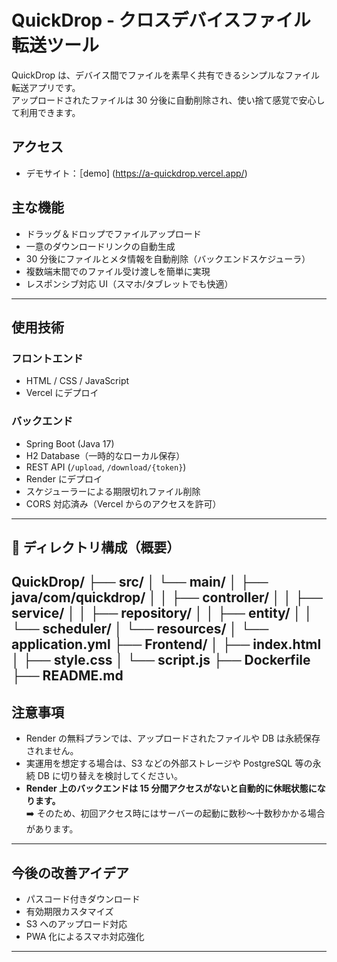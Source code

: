 # QuickDrop - クロスデバイスファイル転送ツール
QuickDrop は、デバイス間でファイルを素早く共有できるシンプルなファイル転送アプリです。  
アップロードされたファイルは 30 分後に自動削除され、使い捨て感覚で安心して利用できます。

## アクセス

- デモサイト：［demo] (https://a-quickdrop.vercel.app/)

## 主な機能

- ドラッグ＆ドロップでファイルアップロード
- 一意のダウンロードリンクの自動生成
- 30 分後にファイルとメタ情報を自動削除（バックエンドスケジューラ）
- 複数端末間でのファイル受け渡しを簡単に実現
- レスポンシブ対応 UI（スマホ/タブレットでも快適）

---

## 使用技術

### フロントエンド
- HTML / CSS / JavaScript
- Vercel にデプロイ

### バックエンド
- Spring Boot (Java 17)
- H2 Database（一時的なローカル保存）
- REST API (`/upload`, `/download/{token}`)
- Render にデプロイ
- スケジューラーによる期限切れファイル削除
- CORS 対応済み（Vercel からのアクセスを許可）

---

## 📁 ディレクトリ構成（概要）
QuickDrop/
├── src/
│   └── main/
│       ├── java/com/quickdrop/
│       │   ├── controller/
│       │   ├── service/
│       │   ├── repository/
│       │   ├── entity/
│       │   └── scheduler/
│       └── resources/
│           └── application.yml
├── Frontend/
│   ├── index.html
│   ├── style.css
│   └── script.js
├── Dockerfile
├── README.md
---

## 注意事項

- Render の無料プランでは、アップロードされたファイルや DB は永続保存されません。
- 実運用を想定する場合は、S3 などの外部ストレージや PostgreSQL 等の永続 DB に切り替えを検討してください。
- **Render 上のバックエンドは 15 分間アクセスがないと自動的に休眠状態になります。**  
  ➡️ そのため、初回アクセス時にはサーバーの起動に数秒〜十数秒かかる場合があります。

---

## 今後の改善アイデア

-  パスコード付きダウンロード
-  有効期限カスタマイズ
-  S3 へのアップロード対応
-  PWA 化によるスマホ対応強化

---

